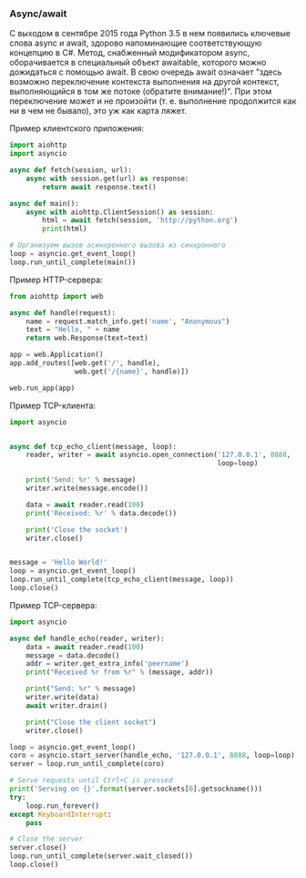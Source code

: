 ### Async/await

С выходом в сентябре 2015 года Python 3.5 в нем появились ключевые слова async и await, здорово напоминающие соответствующую концепцию в C#. Метод, снабженный модификатором async, оборачивается в специальный объект awaitable, которого можно дожидаться с помощью await. В свою очередь await означает "здесь возможно переключение контекста выполнения  на другой контекст, выполняющийся в том же потоке (обратите внимание!)". При этом переключение может и не произойти (т. е. выполнение продолжится как ни в чем не бывало), это уж как карта ляжет.

Пример клиентского приложения:

```python
import aiohttp
import asyncio

async def fetch(session, url):
    async with session.get(url) as response:
        return await response.text()

async def main():
    async with aiohttp.ClientSession() as session:
        html = await fetch(session, 'http://python.org')
        print(html)

# Организуем вызов асинхронного вызова из синхронного
loop = asyncio.get_event_loop()
loop.run_until_complete(main())
```

Пример HTTP-сервера:

```python
from aiohttp import web

async def handle(request):
    name = request.match_info.get('name', "Anonymous")
    text = "Hello, " + name
    return web.Response(text=text)

app = web.Application()
app.add_routes([web.get('/', handle),
                web.get('/{name}', handle)])

web.run_app(app)
```

Пример TCP-клиента:

```python
import asyncio


async def tcp_echo_client(message, loop):
    reader, writer = await asyncio.open_connection('127.0.0.1', 8888,
                                                   loop=loop)

    print('Send: %r' % message)
    writer.write(message.encode())

    data = await reader.read(100)
    print('Received: %r' % data.decode())

    print('Close the socket')
    writer.close()


message = 'Hello World!'
loop = asyncio.get_event_loop()
loop.run_until_complete(tcp_echo_client(message, loop))
loop.close()
```

Пример TCP-сервера:

```python
import asyncio

async def handle_echo(reader, writer):
    data = await reader.read(100)
    message = data.decode()
    addr = writer.get_extra_info('peername')
    print("Received %r from %r" % (message, addr))

    print("Send: %r" % message)
    writer.write(data)
    await writer.drain()

    print("Close the client socket")
    writer.close()

loop = asyncio.get_event_loop()
coro = asyncio.start_server(handle_echo, '127.0.0.1', 8888, loop=loop)
server = loop.run_until_complete(coro)

# Serve requests until Ctrl+C is pressed
print('Serving on {}'.format(server.sockets[0].getsockname()))
try:
    loop.run_forever()
except KeyboardInterrupt:
    pass

# Close the server
server.close()
loop.run_until_complete(server.wait_closed())
loop.close()
```